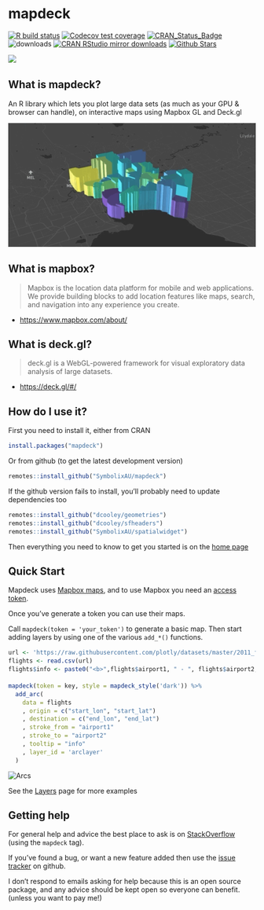 
<!-- README.md is generated from README.Rmd. Please edit that file -->

# mapdeck

[![R build
status](https://github.com/SymbolixAU/mapdeck/workflows/R-CMD-check/badge.svg)](https://github.com/SymbolixAU/mapdeck/actions)
[![Codecov test
coverage](https://codecov.io/gh/symbolixau/mapdeck/branch/master/graph/badge.svg)](https://codecov.io/gh/symbolixau/mapdeck?branch=master)
[![CRAN\_Status\_Badge](http://www.r-pkg.org/badges/version/mapdeck)](https://CRAN.R-project.org/package=mapdeck)
![downloads](http://cranlogs.r-pkg.org/badges/grand-total/mapdeck)
[![CRAN RStudio mirror
downloads](http://cranlogs.r-pkg.org/badges/mapdeck)](https://CRAN.R-project.org/package=mapdeck)
[![Github
Stars](https://img.shields.io/github/stars/SymbolixAU/mapdeck.svg?style=social&label=Github)](https://github.com/SymbolixAU/mapdeck)

![](./docs/articles/img/articles/hexagons.png)

## What is mapdeck?

An R library which lets you plot large data sets (as much as your GPU &
browser can handle), on interactive maps using Mapbox GL and Deck.gl

![](./docs/articles/img/articles/polygon_transitions.gif)

## What is mapbox?

> Mapbox is the location data platform for mobile and web applications.
> We provide building blocks to add location features like maps, search,
> and navigation into any experience you create.

-   <https://www.mapbox.com/about/>

## What is deck.gl?

> deck.gl is a WebGL-powered framework for visual exploratory data
> analysis of large datasets.

-   <https://deck.gl/#/>

## How do I use it?

First you need to install it, either from CRAN

``` r
install.packages("mapdeck")
```

Or from github (to get the latest development version)

``` r
remotes::install_github("SymbolixAU/mapdeck")
```

If the github version fails to install, you’ll probably need to update
dependencies too

``` r
remotes::install_github("dcooley/geometries")
remotes::install_github("dcooley/sfheaders")
remotes::install_github("SymbolixAU/spatialwidget")
```

Then everything you need to know to get you started is on the [home
page](https://symbolixau.github.io/mapdeck/articles/mapdeck.html)

## Quick Start

Mapdeck uses [Mapbox maps](https://www.mapbox.com/), and to use Mapbox
you need an [access
token](https://docs.mapbox.com/help/how-mapbox-works/access-tokens/).

Once you’ve generate a token you can use their maps.

Call `mapdeck(token = 'your_token')` to generate a basic map. Then start
adding layers by using one of the various `add_*()` functions.

``` r
url <- 'https://raw.githubusercontent.com/plotly/datasets/master/2011_february_aa_flight_paths.csv'
flights <- read.csv(url)
flights$info <- paste0("<b>",flights$airport1, " - ", flights$airport2, "</b>")

mapdeck(token = key, style = mapdeck_style('dark')) %>%
  add_arc(
    data = flights
    , origin = c("start_lon", "start_lat")
    , destination = c("end_lon", "end_lat")
    , stroke_from = "airport1"
    , stroke_to = "airport2"
    , tooltip = "info"
    , layer_id = 'arclayer'
  )
```

![Arcs](./vignettes/img/readme_arcs_small.gif)

See the
[Layers](https://symbolixau.github.io/mapdeck/articles/layers.html) page
for more examples

## Getting help

For general help and advice the best place to ask is on
[StackOverflow](https://stackoverflow.com/questions/tagged/mapdeck)
(using the `mapdeck` tag).

If you’ve found a bug, or want a new feature added then use the [issue
tracker](https://github.com/SymbolixAU/mapdeck/issues) on github.

I don’t respond to emails asking for help because this is an open source
package, and any advice should be kept open so everyone can benefit.
(unless you want to pay me!)
